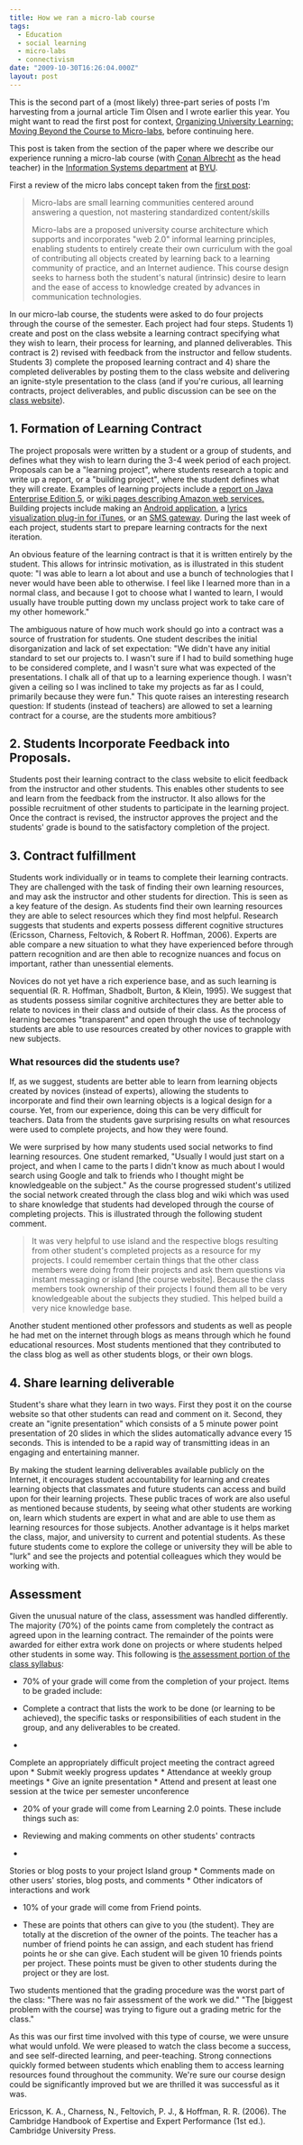 ```yaml
---
title: How we ran a micro-lab course
tags:
  - Education
  - social learning
  - micro-labs
  - connectivism
date: "2009-10-30T16:26:04.000Z"
layout: post
---
```


This is the second part of a (most likely) three-part series of posts I'm harvesting from a journal article Tim Olsen and I wrote earlier this year. You might want to read the first post for context, [Organizing University Learning: Moving Beyond the Course to Micro-labs][0], before continuing here.

This post is taken from the section of the paper where we describe our experience running a micro-lab course (with [Conan Albrecht][1] as the head teacher) in the [Information Systems department][2] at [BYU][3].

First a review of the micro labs concept taken from the [first post][0]:

> Micro-labs are small learning communities centered around answering a question, not mastering standardized content/skills
> 
> Micro-labs are a proposed university course architecture which supports and incorporates "web 2.0" informal learning principles, enabling students to entirely create their own curriculum with the goal of contributing all objects created by learning back to a learning community of practice, and an Internet audience. This course design seeks to harness both the student's natural (intrinsic) desire to learn and the ease of access to knowledge created by advances in communication technologies.
> 

In our micro-lab course, the students were asked to do four projects through the course of the semester. Each project had four steps. Students 1) create and post on the class website a learning contract specifying what they wish to learn, their process for learning, and planned deliverables. This contract is 2) revised with feedback from the instructor and fellow students. Students 3) complete the proposed learning contract and 4) share the completed deliverables by posting them to the class website and delivering an ignite-style presentation to the class (and if you're curious, all learning contracts, project deliverables, and public discussion can be see on the [class website][4]).

## 1\. Formation of Learning Contract

The project proposals were written by a student or a group of students, and defines what they wish to learn during the 3-4 week period of each project. Proposals can be a "learning project", where students research a topic and write up a report, or a "building project", where the student defines what they will create. Examples of learning projects include a [report on Java Enterprise Edition 5][5], or [wiki pages describing Amazon web services.][6] Building projects include making an [Android application][7], a [lyrics visualization plug-in for iTunes][8], or an [SMS gateway][9]. During the last week of each project, students start to prepare learning contracts for the next iteration.

An obvious feature of the learning contract is that it is written entirely by the student. This allows for intrinsic motivation, as is illustrated in this student quote: "I was able to learn a lot about and use a bunch of technologies that I never would have been able to otherwise. I feel like I learned more than in a normal class, and because I got to choose what I wanted to learn, I would usually have trouble putting down my unclass project work to take care of my other homework."

The ambiguous nature of how much work should go into a contract was a source of frustration for students. One student describes the initial disorganization and lack of set expectation: "We didn't have any initial standard to set our projects to. I wasn't sure if I had to build something huge to be considered complete, and I wasn't sure what was expected of the presentations. I chalk all of that up to a learning experience though. I wasn't given a ceiling so I was inclined to take my projects as far as I could, primarily because they were fun." This quote raises an interesting research question: If students (instead of teachers) are allowed to set a learning contract for a course, are the students more ambitious?

## 2\. Students Incorporate Feedback into Proposals.

Students post their learning contract to the class website to elicit feedback from the instructor and other students. This enables other students to see and learn from the feedback from the instructor. It also allows for the possible recruitment of other students to participate in the learning project. Once the contract is revised, the instructor approves the project and the students' grade is bound to the satisfactory completion of the project.

## 3\. Contract fulfillment

Students work individually or in teams to complete their learning contracts. They are challenged with the task of finding their own learning resources, and may ask the instructor and other students for direction. This is seen as a key feature of the design. As students find their own learning resources they are able to select resources which they find most helpful. Research suggests that students and experts possess different cognitive structures (Ericsson, Charness, Feltovich, & Robert R. Hoffman, 2006). Experts are able compare a new situation to what they have experienced before through pattern recognition and are then able to recognize nuances and focus on important, rather than unessential elements.

Novices do not yet have a rich experience base, and as such learning is sequential (R. R. Hoffman, Shadbolt, Burton, & Klein, 1995). We suggest that as students possess similar cognitive architectures they are better able to relate to novices in their class and outside of their class. As the process of learning becomes "transparent" and open through the use of technology students are able to use resources created by other novices to grapple with new subjects.

### What resources did the students use?

If, as we suggest, students are better able to learn from learning objects created by novices (instead of experts), allowing the students to incorporate and find their own learning objects is a logical design for a course. Yet, from our experience, doing this can be very difficult for teachers. Data from the students gave surprising results on what resources were used to complete projects, and how they were found.

We were surprised by how many students used social networks to find learning resources. One student remarked, "Usually I would just start on a project, and when I came to the parts I didn't know as much about I would search using Google and talk to friends who I thought might be knowledgeable on the subject." As the course progressed student's utilized the social network created through the class blog and wiki which was used to share knowledge that students had developed through the course of completing projects. This is illustrated through the following student comment.

> It was very helpful to use island and the respective blogs resulting from other student's completed projects as a resource for my projects. I could remember certain things that the other class members were doing from their projects and ask them questions via instant messaging or island [the course website]. Because the class members took ownership of their projects I found them all to be very knowledgeable about the subjects they studied. This helped build a very nice knowledge base.
> 

Another student mentioned other professors and students as well as people he had met on the internet through blogs as means through which he found educational resources. Most students mentioned that they contributed to the class blog as well as other students blogs, or their own blogs.

## 4\. Share learning deliverable

Student's share what they learn in two ways. First they post it on the course website so that other students can read and comment on it. Second, they create an "ignite presentation" which consists of a 5 minute power point presentation of 20 slides in which the slides automatically advance every 15 seconds. This is intended to be a rapid way of transmitting ideas in an engaging and entertaining manner.

By making the student learning deliverables available publicly on the Internet, it encourages student accountability for learning and creates learning objects that classmates and future students can access and build upon for their learning projects. These public traces of work are also useful as mentioned because students, by seeing what other students are working on, learn which students are expert in what and are able to use them as learning resources for those subjects. Another advantage is it helps market the class, major, and university to current and potential students. As these future students come to explore the college or university they will be able to "lurk" and see the projects and potential colleagues which they would be working with.

## Assessment

Given the unusual nature of the class, assessment was handled differently. The majority (70%) of the points came from completely the contract as agreed upon in the learning contract. The remainder of the points were awarded for either extra work done on projects or where students helped other students in some way. This following is [the assessment portion of the class syllabus][10]:

* 70% of your grade will come from the completion of your project. Items to be graded include:

* Complete a contract that lists the work to be done (or learning to be achieved), the specific tasks or responsibilities of each student in the group, and any deliverables to be created.
* 
Complete an appropriately difficult project meeting the contract agreed upon
* 
Submit weekly progress updates
* 
Attendance at weekly group meetings
* 
Give an ignite presentation
* 
Attend and present at least one session at the twice per semester unconference

* 20% of your grade will come from Learning 2.0 points. These include things such as:

* Reviewing and making comments on other students' contracts
* 
Stories or blog posts to your project Island group
* 
Comments made on other users' stories, blog posts, and comments
* 
Other indicators of interactions and work

* 10% of your grade will come from Friend points.

* These are points that others can give to you (the student). They are totally at the discretion of the owner of the points. The teacher has a number of friend points he can assign, and each student has friend points he or she can give. Each student will be given 10 friends points per project. These points must be given to other students during the project or they are lost.

Two students mentioned that the grading procedure was the worst part of the class: "There was no fair assessment of the work we did." "The [biggest problem with the course] was trying to figure out a grading metric for the class."

As this was our first time involved with this type of course, we were unsure what would unfold. We were pleased to watch the class become a success, and see self-directed learning, and peer-teaching. Strong connections quickly formed between students which enabling them to access learning resources found throughout the community. We're sure our course design could be significantly improved but we are thrilled it was successful as it was.

Ericsson, K. A., Charness, N., Feltovich, P. J., & Hoffman, R. R. (2006). The Cambridge Handbook of Expertise and Expert Performance (1st ed.). Cambridge University Press.


[0]: /organizing-university-learning-moving-beyond-classroom
[1]: http://warp.byu.edu/site/
[2]: http://marriottschool.byu.edu/bsisys/
[3]: http://byu.edu
[4]: https://island.byu.edu/unclass/content/winter-2009-projects
[5]: https://island.byu.edu/unclass/wiki/jee5-learning-write
[6]: https://island.byu.edu/cloud-computing/wiki/amazon-web-services-overview
[7]: https://island.byu.edu/unclass/content/android-web-service-app-my-weather-running-and-full-source-code
[8]: https://island.byu.edu/unclass/wiki/visual-lyrics-phase-2
[9]: https://island.byu.edu/unclass/wiki/text-messaging-sms-gateway-interactivity
[10]: https://island.byu.edu/unclass/wiki/unclasssyllabus